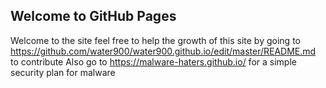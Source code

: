 ## Welcome to GitHub Pages
Welcome to the site feel free to help the growth of this site by going to https://github.com/water900/water900.github.io/edit/master/README.md
 to contribute
 Also go to https://malware-haters.github.io/ for a simple security plan for malware
